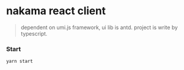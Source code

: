 # nakama react client 
>dependent on  umi.js framework, ui lib is antd. project is write by typescript.

### Start
```
yarn start
```